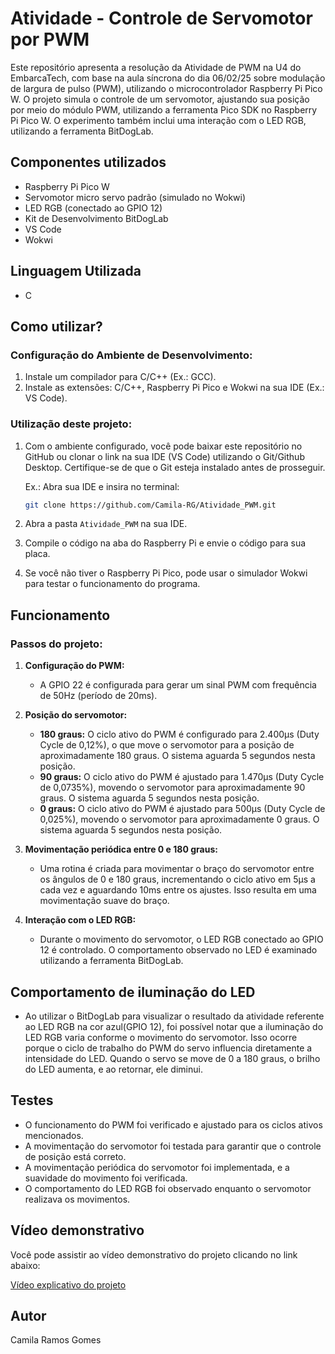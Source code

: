 # Atividade - Controle de Servomotor por PWM

Este repositório apresenta a resolução da Atividade de PWM na U4 do EmbarcaTech, com base na aula síncrona do dia 06/02/25 sobre modulação de largura de pulso (PWM), utilizando o microcontrolador Raspberry Pi Pico  W. O projeto simula o controle de um servomotor, ajustando sua posição por meio do módulo PWM, utilizando a ferramenta Pico SDK no Raspberry Pi Pico W. O experimento também inclui uma interação com o LED RGB, utilizando a ferramenta BitDogLab.

## Componentes utilizados

- Raspberry Pi Pico W
- Servomotor micro servo padrão (simulado no Wokwi)
- LED RGB (conectado ao GPIO 12)
- Kit de Desenvolvimento BitDogLab
- VS Code
- Wokwi

## Linguagem Utilizada

- C

## Como utilizar?

### Configuração do Ambiente de Desenvolvimento:
1. Instale um compilador para C/C++ (Ex.: GCC).
2. Instale as extensões: C/C++, Raspberry Pi Pico e Wokwi na sua IDE (Ex.: VS Code).

### Utilização deste projeto:
1. Com o ambiente configurado, você pode baixar este repositório no GitHub ou clonar o link na sua IDE (VS Code) utilizando o Git/Github Desktop. Certifique-se de que o Git esteja instalado antes de prosseguir.
   
   Ex.: Abra sua IDE e insira no terminal:
   ```bash
   git clone https://github.com/Camila-RG/Atividade_PWM.git
   ```

2. Abra a pasta `Atividade_PWM` na sua IDE.
3. Compile o código na aba do Raspberry Pi e envie o código para sua placa.
4. Se você não tiver o Raspberry Pi Pico, pode usar o simulador Wokwi para testar o funcionamento do programa.

## Funcionamento

### Passos do projeto:

1. **Configuração do PWM:**
   - A GPIO 22 é configurada para gerar um sinal PWM com frequência de 50Hz (período de 20ms).
   
2. **Posição do servomotor:**
   - **180 graus:** O ciclo ativo do PWM é configurado para 2.400µs (Duty Cycle de 0,12%), o que move o servomotor para a posição de aproximadamente 180 graus. O sistema aguarda 5 segundos nesta posição.
   - **90 graus:** O ciclo ativo do PWM é ajustado para 1.470µs (Duty Cycle de 0,0735%), movendo o servomotor para aproximadamente 90 graus. O sistema aguarda 5 segundos nesta posição.
   - **0 graus:** O ciclo ativo do PWM é ajustado para 500µs (Duty Cycle de 0,025%), movendo o servomotor para aproximadamente 0 graus. O sistema aguarda 5 segundos nesta posição.

3. **Movimentação periódica entre 0 e 180 graus:**
   - Uma rotina é criada para movimentar o braço do servomotor entre os ângulos de 0 e 180 graus, incrementando o ciclo ativo em 5µs a cada vez e aguardando 10ms entre os ajustes. Isso resulta em uma movimentação suave do braço.

4. **Interação com o LED RGB:**
   - Durante o movimento do servomotor, o LED RGB conectado ao GPIO 12 é controlado. O comportamento observado no LED é examinado utilizando a ferramenta BitDogLab.

## Comportamento de iluminação do LED
- Ao utilizar o BitDogLab para visualizar o resultado da atividade referente ao LED RGB na cor azul(GPIO 12), foi possível notar que a iluminação do LED RGB varia conforme o movimento do servomotor. Isso ocorre porque o ciclo de trabalho do PWM do servo influencia diretamente a intensidade do LED. Quando o servo se move de 0 a 180 graus, o brilho do LED aumenta, e ao retornar, ele diminui.

## Testes

- O funcionamento do PWM foi verificado e ajustado para os ciclos ativos mencionados.
- A movimentação do servomotor foi testada para garantir que o controle de posição está correto.
- A movimentação periódica do servomotor foi implementada, e a suavidade do movimento foi verificada.
- O comportamento do LED RGB foi observado enquanto o servomotor realizava os movimentos.

## Vídeo demonstrativo

Você pode assistir ao vídeo demonstrativo do projeto clicando no link abaixo:

[Vídeo explicativo do projeto](https://drive.google.com/drive/folders/17X5zJYEerDWW--GPdlOyqcvGP8CdELrt?hl=pt-br)

## Autor

Camila Ramos Gomes
